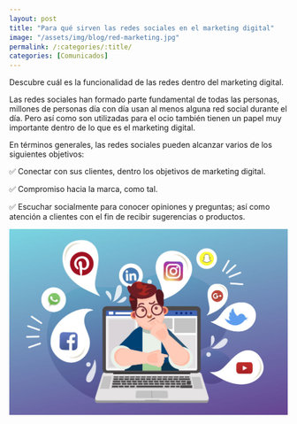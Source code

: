 ```yaml
---
layout: post
title: "Para qué sirven las redes sociales en el marketing digital"
image: "/assets/img/blog/red-marketing.jpg"
permalink: /:categories/:title/
categories: [Comunicados]
---
```


Descubre cuál es la funcionalidad de las redes dentro del marketing digital.


Las redes sociales han formado parte fundamental de todas las personas, millones de personas día con día usan al menos alguna red social durante el día. Pero así como son utilizadas para el ocio también tienen un papel muy importante dentro de lo que es el marketing digital.

En términos generales, las redes sociales pueden alcanzar varios de los siguientes objetivos: 

✅ Conectar con sus clientes, dentro los objetivos de marketing digital.

✅ Compromiso hacia la marca, como tal. 

✅ Escuchar socialmente para conocer opiniones y preguntas; así como atención a clientes con el fin de recibir sugerencias o productos.


<img src="/assets/img/blog/sociales-marketing.jpg" class="img-fluid"  alt="Funcionalidad de redes en marketing digital">


